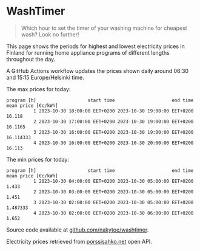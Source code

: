 
# WashTimer

> Which hour to set the timer of your washing machine for cheapest wash? Look no further!

This page shows the periods for highest and lowest electricity prices in Finland 
for running home appliance programs of different lengths throughout the day. 

A GitHub Actions workflow updates the prices shown daily around 06:30 and 15:15 Europe/Helsinki time.

The max prices for today:

	program [h]                   start time                     end time mean price [€c/kWh]
	          1 2023-10-30 18:00:00 EET+0200 2023-10-30 19:00:00 EET+0200              16.118
	          2 2023-10-30 17:00:00 EET+0200 2023-10-30 19:00:00 EET+0200             16.1165
	          3 2023-10-30 16:00:00 EET+0200 2023-10-30 19:00:00 EET+0200           16.114333
	          4 2023-10-30 16:00:00 EET+0200 2023-10-30 20:00:00 EET+0200              16.113

The min prices for today:

	program [h]                   start time                     end time mean price [€c/kWh]
	          1 2023-10-30 04:00:00 EET+0200 2023-10-30 05:00:00 EET+0200               1.433
	          2 2023-10-30 03:00:00 EET+0200 2023-10-30 05:00:00 EET+0200               1.451
	          3 2023-10-30 02:00:00 EET+0200 2023-10-30 05:00:00 EET+0200            1.487333
	          4 2023-10-30 02:00:00 EET+0200 2023-10-30 06:00:00 EET+0200               1.652


Source code available at [github.com/nakytoe/washtimer](https://github.com/nakytoe/washtimer).

Electricity prices retrieved from [porssisahko.net](https://porssisahko.net/api) open API.
